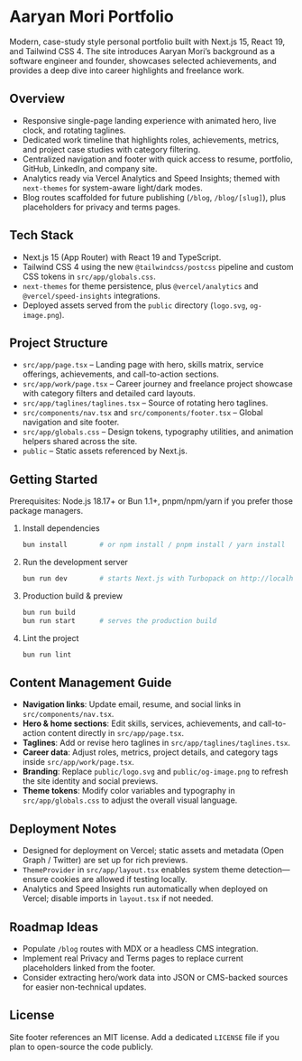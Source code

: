 # Aaryan Mori Portfolio

Modern, case-study style personal portfolio built with Next.js 15, React 19, and Tailwind CSS 4. The site introduces Aaryan Mori’s background as a software engineer and founder, showcases selected achievements, and provides a deep dive into career highlights and freelance work.

## Overview
- Responsive single-page landing experience with animated hero, live clock, and rotating taglines.
- Dedicated work timeline that highlights roles, achievements, metrics, and project case studies with category filtering.
- Centralized navigation and footer with quick access to resume, portfolio, GitHub, LinkedIn, and company site.
- Analytics ready via Vercel Analytics and Speed Insights; themed with `next-themes` for system-aware light/dark modes.
- Blog routes scaffolded for future publishing (`/blog`, `/blog/[slug]`), plus placeholders for privacy and terms pages.

## Tech Stack
- Next.js 15 (App Router) with React 19 and TypeScript.
- Tailwind CSS 4 using the new `@tailwindcss/postcss` pipeline and custom CSS tokens in `src/app/globals.css`.
- `next-themes` for theme persistence, plus `@vercel/analytics` and `@vercel/speed-insights` integrations.
- Deployed assets served from the `public` directory (`logo.svg`, `og-image.png`).

## Project Structure
- `src/app/page.tsx` – Landing page with hero, skills matrix, service offerings, achievements, and call-to-action sections.
- `src/app/work/page.tsx` – Career journey and freelance project showcase with category filters and detailed card layouts.
- `src/app/taglines/taglines.tsx` – Source of rotating hero taglines.
- `src/components/nav.tsx` and `src/components/footer.tsx` – Global navigation and site footer.
- `src/app/globals.css` – Design tokens, typography utilities, and animation helpers shared across the site.
- `public` – Static assets referenced by Next.js.

## Getting Started
Prerequisites: Node.js 18.17+ or Bun 1.1+, pnpm/npm/yarn if you prefer those package managers.

1. Install dependencies  
   ```bash
   bun install        # or npm install / pnpm install / yarn install
   ```

2. Run the development server  
   ```bash
   bun run dev        # starts Next.js with Turbopack on http://localhost:3000
   ```

3. Production build & preview  
   ```bash
   bun run build
   bun run start      # serves the production build
   ```

4. Lint the project  
   ```bash
   bun run lint
   ```

## Content Management Guide
- **Navigation links**: Update email, resume, and social links in `src/components/nav.tsx`.
- **Hero & home sections**: Edit skills, services, achievements, and call-to-action content directly in `src/app/page.tsx`.
- **Taglines**: Add or revise hero taglines in `src/app/taglines/taglines.tsx`.
- **Career data**: Adjust roles, metrics, project details, and category tags inside `src/app/work/page.tsx`.
- **Branding**: Replace `public/logo.svg` and `public/og-image.png` to refresh the site identity and social previews.
- **Theme tokens**: Modify color variables and typography in `src/app/globals.css` to adjust the overall visual language.

## Deployment Notes
- Designed for deployment on Vercel; static assets and metadata (Open Graph / Twitter) are set up for rich previews.
- `ThemeProvider` in `src/app/layout.tsx` enables system theme detection—ensure cookies are allowed if testing locally.
- Analytics and Speed Insights run automatically when deployed on Vercel; disable imports in `layout.tsx` if not needed.

## Roadmap Ideas
- Populate `/blog` routes with MDX or a headless CMS integration.
- Implement real Privacy and Terms pages to replace current placeholders linked from the footer.
- Consider extracting hero/work data into JSON or CMS-backed sources for easier non-technical updates.

## License
Site footer references an MIT license. Add a dedicated `LICENSE` file if you plan to open-source the code publicly.
